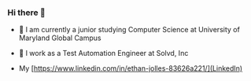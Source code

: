 ### Hi there 👋

- 🔭 I am currently a junior studying Computer Science at University of Maryland Global Campus

- 🌱 I work as a Test Automation Engineer at Solvd, Inc
- My [https://www.linkedin.com/in/ethan-jolles-83626a221/](LinkedIn)

<!--
**EthanJolles/ethanjolles** is a ✨ _special_ ✨ repository because its `README.md` (this file) appears on your GitHub profile.

Here are some ideas to get you started:

- 🔭 I’m currently working on ...
- 🌱 I’m currently learning ...
- 👯 I’m looking to collaborate on ...
- 🤔 I’m looking for help with ...
- 💬 Ask me about ...
- 📫 How to reach me: ...
- 😄 Pronouns: ...
- ⚡ Fun fact: ...
-->

